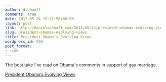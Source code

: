 ```yaml
---
author: dschaaff
comments: true
date: 2012-05-24 15:11:58+00:00
layout: post
link: http://danielschaaff.com/2012/05/24/president-obamas-evolving-views/
slug: president-obamas-evolving-views
title: President Obama’s Evolving Views
wordpress_id: 256
post_format:
- Link
---
```


The best take I've read on Obama's comments in support of gay marriage.

  
[President Obama’s Evolving Views](http://www.loveisanorientation.com/2012/president-obamas-evolving-views/)
